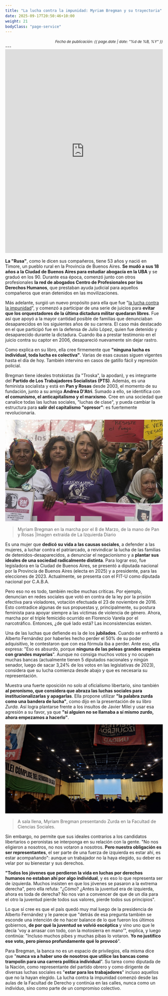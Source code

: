 ```yaml
---
title: "La lucha contra la impunidad: Myriam Bregman y su trayectoria"
date: 2025-09-17T20:50:46+10:00
weight: 21
bodyClass: "page-service"
---
```

<div align="right">
  <small><em>Fecha de publicación: {{ page.date | date: "%d de %B, %Y" }}</em></small>
</div>
---

<iframe src='https://cdn.knightlab.com/libs/timeline3/latest/embed/index.html?source=v2%3A2PACX-1vRw4J0ubUIFVGP3YP-FfGpVVSyE4f1EaYeHREYLc_4vICt31Rm2pLwbjFckZyoOiY3mGyYOgioG6bjR&font=Default&lang=es&initial_zoom=2&width=100%25&height=650' width='100%' height='650' webkitallowfullscreen mozallowfullscreen allowfullscreen frameborder='0'></iframe>

**La "Rusa"**, como le dicen sus compañeros, tiene 53 años y nació en Timore, un pueblo rural en la Provincia de Buenos Aires. **Se mudó a sus 18 años a la Ciudad de Buenos Aires para estudiar abogacía en la UBA** y se graduó en los 90. Durante esa época, comenzó junto con otros profesionales **la red de abogados Centro de Profesionales por los Derechos Humanos**, que prestaban ayuda judicial para aquellos compañeros que eran detenidos en las movilizaciones.

Más adelante, surgió un nuevo propósito para ella que fue "[la lucha contra la impunidad](https://www.myriambregman.com.ar/conocenos.php)", y comenzó a participar de una serie de juicios para **evitar que los orquestadores de la última dictadura militar quedaran libres**. Fue así que apoyó a la mayor cantidad posible de familias que denunciaban desaparecidos en los siguientes años de su carrera. El caso más destacado en el que participó fue en la defensa de Julio López, quien fue detenido y desaparecido durante la dictadura. Cuando iba a prestar testimonio en el juicio contra su captor en 2006, desapareció nuevamente sin dejar rastro.

Como explica en su libro, ella cree firmemente que **"ninguna lucha es individual, toda lucha es colectiva"**. Varias de esas causas siguen vigentes hasta el día de hoy. También intervino en casos de gatillo fácil y represión policial.

Bregman tiene ideales trotskistas (la "Troska", la apodan), y es integrante del **Partido de Los Trabajadores Socialistas (PTS)**. Además, es una feminista socialista y está en **Pan y Rosas** desde 2003, el momento de su fundación, junto a su amiga **Andrea D'Atri**. Sumado a ello, se identifica con **el comunismo, el anticapitalismo y el marxismo**. Cree en una sociedad que canalice todas las luchas sociales, "luchas de clase", y pueda cambiar la estructura para **salir del capitalismo "opresor"**: es fuertemente revolucionaria.

![Pan y rosas](https://raw.githubusercontent.com/latrinchera/latrinchera/refs/heads/master/images/Pan%20y%20rosas.jpg)
> Myriam Bregman en la marcha por el 8 de Marzo, de la mano de Pan y Rosas |Imagen extraída de La Izquierda Diario

Es una mujer que **dedicó su vida a las causas sociales**, a defender a las mujeres, a luchar contra el patriarcado, a reivindicar la lucha de las familias de detenidos-desaparecidos, a denunciar el negacionismo y a **plantar sus ideales de una sociedad radicalmente distinta**. Para lograr eso, fue legisladora en la Ciudad de Buenos Aires, se presentó a diputada nacional por la Provincia de Buenos Aires (electa en 2025) y a presidente, para las elecciones de 2023. Actualmente, se presenta con el FIT-U como diputada nacional por C.A.B.A.

Pero eso no es todo, también recibe muchas críticas. Por ejemplo, denuncian en redes sociales que votó en contra de la ley por la prisión efectiva para violadores, votación efectuada el 23 de noviembre de 2016. Esto contradice algunas de sus propuestas y, principalmente, su postura feminista para apoyar siempre a las víctimas de violencia de género. Ahora, marcha por el triple femicidio ocurrido en Florencio Varela por el narcotráfico. Entonces, ¿de qué lado está? Las inconsistencias existen. 

Una de las luchas que defiende es la de los **jubilados**. Cuando se enfrentó a Alberto Fernández por haberles hecho perder el 50% de su poder adquisitivo, le contestaron que con esa fórmula iba a perder. Ante eso, ella expresa: "Eso es absurdo, porque **ninguna de las peleas grandes empieza con grandes mayorías**". Aunque no consiga muchos votos y no ocupen muchas bancas (actualmente tienen 5 diputados nacionales y ningún senador, luego de sacar 3,24% de los votos en las legislativas de 2023), considera que su lucha comienza desde abajo y que es necesaria su representación.

Muestra una fuerte oposición no solo al oficialismo libertario, sino también **al peronismo, que considera que abraza las luchas sociales para institucionalizarlas y apagarlas**. Ella propone utilizar **"la palabra zurda como una bandera de lucha"**, como dijo en la presentación de su libro *Zurda*. Así logra plantarse frente a los insultos de Javier Milei y usar esa agresión a su favor, ya que **"si alguien no se llamaba a sí mismo zurdo, ahora empezamos a hacerlo"**.

![Presentacion Zurda](https://raw.githubusercontent.com/latrinchera/latrinchera/refs/heads/master/images/Presentacio%CC%81n%20Zurda.jpeg)
> A sala llena, Myriam Bregman presentando Zurda en la Facultad de Ciencias Sociales.

Sin embargo, no permite que sus ideales contrarios a los candidatos libertarios o peronistas se interponga en su relación con la gente. "No nos eligieron a nosotros, no nos votaron a nosotros. **Pero nuestra obligación es ser representantes**, el ser parte de una fuerza de izquierda es estar ahí, es estar acompañando": aunque un trabajador no la haya elegido, su deber es velar por su bienestar y sus derechos.

**"Todos los jóvenes que perdieron la vida en luchas por derechos humanos no estaban ahí por algo individual**, y es eso lo que representa ser de izquierda. Muchos insisten en que los jóvenes se pasaron a la extrema derecha", pero ella refuta: "¿Cómo? ¿Antes la juventud era de izquierda, ahora es toda de derecha? No nos van a convencer de que de un día para el otro la juventud pierde todos sus valores, pierde todos sus principios".

Lo que sí cree es que el país quedó muy mal luego de la presidencia de Alberto Fernández y le parece que "detrás de esa pregunta también se esconde una intención de no hacer balance de lo que fueron los últimos gobiernos, **de por qué la juventud se volvió escéptica** y vino uno que le decía 'voy a arrasar con todo, con la motosierra en mano'", explica, y luego continúa: "Incluso muchos pibes y muchas pibas lo votaron. **Yo no justifico ese voto, pero pienso profundamente qué lo provocó**".

Para Bregman, la banca no es un espacio de privilegios, ella misma dice que "**nunca va a haber uno de nosotros que utilice las bancas como trampolín para una carrera política individual**". Su tarea como diputada de la Nación, como representante del partido obrero y como dirigente de diversas luchas sociales es "**estar para los trabajadores**" incluso aquellos que no la hayan elegido. La lucha contra la impunidad comenzó desde las aulas de la Facultad de Derecho y continúa en las calles, nunca como un individuo, sino como parte de un compromiso colectivo.

<!--Lorem markdownum **Achaica revolutaque amore**, penitus puppes nec furit,
clipeus fatetur, mira inter accedere. Dedit dum raptoresque Oete dolorem
Cretaeas enim [ipse pectora excusat](#in-poscat) candentibus fertur? Furtiva
Orontes Erysicthona dona, est per Achille viridi draconis cultis mota milia.-->

<!--![Accounting Services](/images/austin-distel-nGc5RT2HmF0-unsplash.jpg)

# Objectives

Financial accounting and financial reporting are often used as synonyms.

1. According to International Financial Reporting Standards: the objective of financial reporting is:
2. To provide financial information that is useful to existing and potential investors, lenders and other creditors in making decisions about providing resources to the reporting entity.
3. According to the European Accounting Association:

## Relevance

Relevance is the capacity of the financial information to influence the decision of its users. The ingredients of relevance are the predictive value and confirmatory value. Materiality is a sub-quality of relevance.

> The ingredients of relevance are the predictive value and confirmatory value.

Information is considered material if its omission or misstatement could influence the economic decisions of users taken on the basis of the financial statements.

## Faithful Representation

Faithful representation means that the actual effects of the transactions shall be properly accounted for and reported in the financial statements. The words and numbers must match what really happened in the transaction. The ingredients of faithful representation are completeness, neutrality and free from error.

## Enhancing Qualitative Characteristics

### Verifiability

Verifiability implies consensus between the different knowledgeable and independent users of financial information. Such information must be supported by sufficient evidence to follow the principle of objectivity.

### Comparability

Comparability is the uniform application of accounting methods across entities in the same industry. The principle of consistency is under comparability. Consistency is the uniform application of accounting across points in time within an entity.

### Understandability

Understandability means that accounting reports should be expressed as clearly as possible and should be understood by those to whom the information is relevant.
Timeliness: Timeliness implies that financial information must be presented to the users before a decision is to be made.

---

## Statement of cash flows

The statement of cash flows considers the inputs and outputs in concrete cash within a stated period. The general template of a cash flow statement is as follows: Cash Inflow - Cash Outflow + Opening Balance = Closing Balance

| Cash Inflow | Outflow   | Opening Balance |
| ----------- | --------- | --------------- |
| _Monday_    | `Tuesday` | **Wednesday**   |
| 1           | 2         | 3               |

**Example 1:** in the beginning of September, Ellen started out with $5 in her bank account. During that same month, Ellen borrowed $20 from Tom. At the end of the month, Ellen bought a pair of shoes for $7. Ellen's cash flow statement for the month of September looks like this:

- Cash inflow: $20
- Cash outflow:$7
- Opening balance: $5
- Closing balance: $20 – $7 + $5 = $18

**Example 2:** in the beginning of June, WikiTables, a company that buys and resells tables, sold 2 tables. They'd originally bought the tables for $25 each, and sold them at a price of $50 per table. The first table was paid out in cash however the second one was bought in credit terms. WikiTables' cash flow statement for the month of June looks like this:

> **Important:** the cash flow statement only considers the exchange of actual cash, and ignores what the person in question owes or is owed.

## Statement of financial position (balance sheet)

The balance sheet is the financial statement showing a firm's assets, liabilities and equity (capital) at a set point in time, usually the end of the fiscal year reported on the accompanying income statement.

- **fixed assets**
  - property
  - building
  - equipment (such as factory machinery)
- **intangible assets**
  - copyrights
  - trademarks
  - patents
    - pending
    - international
- goodwill

Owner's equity, sometimes referred to as net assets, is represented differently depending on the type of business ownership. Business ownership can be in the form of a sole proprietorship, partnership, or a corporation. For a corporation, the owner's equity portion usually shows common stock, and retained earnings (earnings kept in the company). Retained earnings come from the retained earnings statement, prepared prior to the balance sheet. -->
